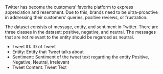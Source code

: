 Twitter has become the customers’ favorite platform to express appreciation and resentment. Due to this, brands need to be ultra-proactive in addressing their customers’ queries, positive reviews, or frustration.

The dataset consists of message, entity, and sentiment in Twitter. There are three classes in the dataset: positive, negative, and neutral. The messages that are not relevant to the entity should be regarded as neutral.

* Tweet ID: ID of Tweet
* Entity: Entity that Tweet talks about
* Sentiment: Sentiment of the tweet text regarding the entity Positive, Negative, Neutral, Irrelevant
* Tweet Content: Tweet Text

